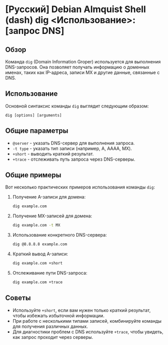 # [Русский] Debian Almquist Shell (dash) dig <Использование>: [запрос DNS]

## Обзор
Команда `dig` (Domain Information Groper) используется для выполнения DNS-запросов. Она позволяет получать информацию о доменных именах, таких как IP-адреса, записи MX и другие данные, связанные с DNS.

## Использование
Основной синтаксис команды `dig` выглядит следующим образом:

```
dig [options] [arguments]
```

## Общие параметры
- `@server` - указать DNS-сервер для выполнения запроса.
- `-t type` - указать тип записи (например, A, AAAA, MX).
- `+short` - выводить краткий результат.
- `+trace` - отслеживать путь запроса через DNS-серверы.

## Общие примеры
Вот несколько практических примеров использования команды `dig`:

1. Получение A-записи для домена:
   ```bash
   dig example.com
   ```

2. Получение MX-записей для домена:
   ```bash
   dig example.com -t MX
   ```

3. Использование конкретного DNS-сервера:
   ```bash
   dig @8.8.8.8 example.com
   ```

4. Краткий вывод A-записи:
   ```bash
   dig example.com +short
   ```

5. Отслеживание пути DNS-запроса:
   ```bash
   dig example.com +trace
   ```

## Советы
- Используйте `+short`, если вам нужен только краткий результат, чтобы избежать избыточной информации.
- При работе с несколькими типами записей, комбинируйте команды для получения различных данных.
- Для диагностики проблем с DNS используйте `+trace`, чтобы увидеть, как запрос проходит через серверы.